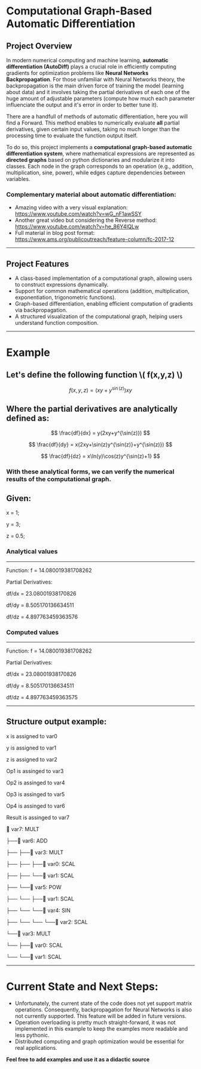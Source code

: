 # **Computational Graph-Based Automatic Differentiation**

## **Project Overview**
In modern numerical computing and machine learning, **automatic differentiation (AutoDiff)** plays a crucial role in efficiently computing gradients for optimization problems like **Neural Networks Backpropagation**. For those unfamiliar with Neural Networks theory, the backpropagation is the main driven force of training the model (learning about data) and it involves taking the partial derivatives of each one of the huge amount of adjustable parameters (compute how much each parameter influenciate the output and it's error in order to better tune it).

There are a handfull of methods of automatic differentiation, here you will find a Forward. This method enables to numerically evaluate **all** partial derivatives, given certain input values, taking no much longer than the processing time to evaluate the function output itself.

To do so, this project implements a **computational graph-based automatic differentiation system**, where mathematical expressions are represented as **directed graphs** based on python dictionaries and modularize it into classes. Each node in the graph corresponds to an operation (e.g., addition, multiplication, sine, power), while edges capture dependencies between variables.

### Complementary material about automatic differentiation:
- Amazing video with a very visual explanation: https://www.youtube.com/watch?v=wG_nF1awSSY
- Another great video but considering the Reverse method: https://www.youtube.com/watch?v=he_86Y4lQLw
- Full material in blog post format: https://www.ams.org/publicoutreach/feature-column/fc-2017-12
  
---

## **Project Features**
- A class-based implementation of a computational graph, allowing users to construct expressions dynamically.
- Support for common mathematical operations (addition, multiplication, exponentiation, trigonometric functions).
- Graph-based differentiation, enabling efficient computation of gradients via backpropagation.
- A structured visualization of the computational graph, helping users understand function composition.

---

# **Example**

## **Let's define the following function \\( f(x,y,z) \\)**

$$
f(x,y,z) = (xy + y^{\sin(z)})xy
$$

## **Where the partial derivatives are analytically defined as:**

$$
\frac{df}{dx} = y(2xy+y^{\sin(z)})
$$

$$
\frac{df}{dy} = x(2xy+\sin(z)y^{\sin(z)}+y^{\sin(z)})
$$

$$
\frac{df}{dz} = x\ln(y)\cos(z)y^{\sin(z)+1}
$$

### **With these analytical forms, we can verify the numerical results of the computational graph.**


## **Given:**
x = 1;

y = 3;

z = 0.5;

  
### Analytical values
----------------------------------------
Function: f = 14.080019381708262

Partial Derivatives:

  df/dx = 23.08001938170826

  df/dy = 8.505170136634511

  df/dz = 4.897763459363576



### Computed values
----------------------------------------
Function: f = 14.080019381708262

Partial Derivatives:

  df/dx = 23.08001938170826

  df/dy = 8.505170136634511

  df/dz = 4.897763459363575

----------------------------------------

## Structure output example: 

x is assigned to  var0 

y is assigned to  var1 

z is assigned to  var2 

Op1 is assinged to  var3 

Op2 is assinged to  var4 

Op3 is assinged to  var5 

Op4 is assinged to  var6 

Result is assinged to  var7 

🔗 var7: MULT

   ├──🔗 var6: ADD
   
   ├──   ├──🔗 var3: MULT
   
   ├──   ├──   ├──🔗 var0: SCAL
   
   ├──   ├──   └──🔗 var1: SCAL

   ├──   └──🔗 var5: POW
   
   ├──   └──   ├──🔗 var1: SCAL
   
   ├──   └──   └──🔗 var4: SIN
   
   ├──   └──   └──   └──🔗 var2: SCAL
   
   └──🔗 var3: MULT
   
   └──   ├──🔗 var0: SCAL
   
   └──   └──🔗 var1: SCAL

---
# Current State and Next Steps:

- Unfortunately, the current state of the code does not yet support matrix operations. Consequently, backpropagation for Neural Networks is also not currently supported. This feature will be added in future versions.
- Operation overloading is pretty much straight-forward, it was not implemented in this example to keep the examples more readable and less pythonic.
- Distributed computing and graph optimization would be essential for real applications.
 
 **Feel free to add examples and use it as a didactic source**



